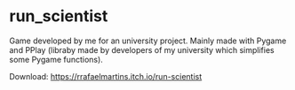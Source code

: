 # run_scientist
Game developed by me for an university project. Mainly made with Pygame and PPlay (libraby made by developers of my university which simplifies some Pygame functions).

Download: https://rrafaelmartins.itch.io/run-scientist

